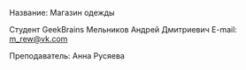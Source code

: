 Название: Магазин одежды

Студент GeekBrains
Мельников Андрей Дмитриевич
E-mail: m_rew@vk.com

Преподаватель: Анна Русяева